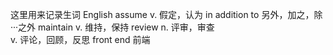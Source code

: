这里用来记录生词
English
assume			v.	假定，认为
in addition to 			另外，加之，除···之外
maintain		v.	维持，保持
review			n.	评审，审查	
			v.	评论，回顾，反思
front end			前端

